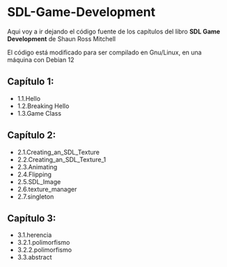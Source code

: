# SDL-Game-Development

Aqui voy a ir dejando el código fuente de los capítulos del libro **SDL Game Development** de Shaun Ross Mitchell

El código está modificado para ser compilado en Gnu/Linux, en una máquina con Debian 12

## Capítulo 1:

- 1.1.Hello
- 1.2.Breaking Hello
- 1.3.Game Class

## Capítulo 2:

- 2.1.Creating_an_SDL_Texture
- 2.2.Creating_an_SDL_Texture_1
- 2.3.Animating
- 2.4.Flipping
- 2.5.SDL_Image
- 2.6.texture_manager
- 2.7.singleton

## Capítulo 3:

- 3.1.herencia
- 3.2.1.polimorfismo
- 3.2.2.polimorfismo
- 3.3.abstract





